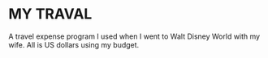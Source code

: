 # MY TRAVAL

A travel expense program I used when I went to Walt Disney World with my wife. All is US dollars using my budget.